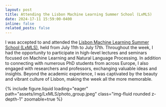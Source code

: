 ```yaml
---
layout: post
title: Attending the Lisbon Machine Learning Summer School (LxMLS)
date: 2024-17-11 15:59:00-0400
inline: false
related_posts: false
---
```


I was accepted to and attended the [Lisbon Machine Learning Summer School (LxMLS)](http://lxmls.it.pt/2024/), held from July 11th to July 17th. Throughout the week, I had the opportunity to participate in high-level lectures and seminars focused on Machine Learning and Natural Language Processing. In addition to connecting with numerous PhD students from across Europe, I also engaged with researchers and professors, exchanging valuable ideas and insights. Beyond the academic experience, I was captivated by the beauty and vibrant culture of Lisbon, making the week all the more memorable.

<div class="row mt-3">
    <div class="col-sm mt-3 mt-md-0">
        {% include figure.liquid loading="eager" path="assets/img/LxMLS/photo_group.jpeg" class="img-fluid rounded z-depth-1" zoomable=true %}
    </div>
</div>